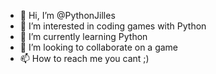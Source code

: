 - 👋 Hi, I’m @PythonJilles
- 👀 I’m interested in coding games with Python
- 🌱 I’m currently learning Python
- 💞️ I’m looking to collaborate on a game
- 📫 How to reach me you cant ;)

<!---
PythonJilles/PythonJilles is a ✨ special ✨ repository because its `README.md` (this file) appears on your GitHub profile.
You can click the Preview link to take a look at your changes.
--->
